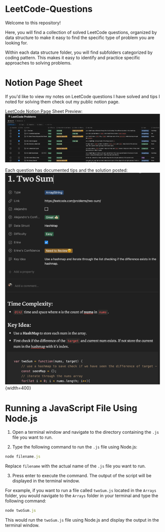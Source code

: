 # LeetCode-Questions
Welcome to this repository!

Here, you will find a collection of solved LeetCode questions, organized by data structure to make it easy to find the specific type of problem you are looking for.

Within each data structure folder, you will find subfolders categorized by coding pattern. This makes it easy to identify and practice specific approaches to solving problems.

# Notion Page Sheet
If you'd like to view my notes on LeetCode questions I have solved and tips I noted for
solving them check out my public notion page.

[LeetCode Notion Page](https://irradiated-divan-178.notion.site/f1189912deab4d8eb5bd0a2ac0736388?v=81465bdacac24e5d9f681c50bf6f074d)
Sheet Preview:
![Example Image](leetcode_notion_image.png)

Each question has documented tips and the solution posted:
![Example Image 2](leetcode_notion_page_image.png){width=400}

# Running a JavaScript File Using Node.js
1. Open a terminal window and navigate to the directory containing the `.js` file you want to run.

2. Type the following command to run the `.js` file using Node.js:
```javascript
node filename.js
```
Replace `filename` with the actual name of the `.js` file you want to run.

3. Press enter to execute the command. The output of the script will be displayed in the terminal window.

For example, if you want to run a file called `twoSum.js` located in the `Arrays` folder, you would navigate to the `Arrays` folder in your terminal and type the following command:

```javascript
node twoSum.js
```
This would run the `twoSum.js` file using Node.js and display the output in the terminal window.